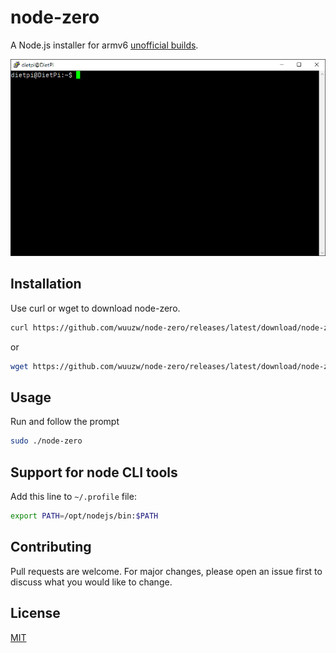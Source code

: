 # node-zero

A Node.js installer for armv6 [unofficial builds](https://unofficial-builds.nodejs.org/).

![node-zero gif](node-zero.gif)
## Installation

Use curl or wget to download node-zero.

```bash
curl https://github.com/wuuzw/node-zero/releases/latest/download/node-zero
```

or

```bash
wget https://github.com/wuuzw/node-zero/releases/latest/download/node-zero
```
## Usage
Run and follow the prompt

```bash
sudo ./node-zero
```

## Support for node CLI tools
Add this line to `~/.profile` file:

```bash
export PATH=/opt/nodejs/bin:$PATH
```

## Contributing
Pull requests are welcome. For major changes, please open an issue first to discuss what you would like to change.

## License
[MIT](LICENSE)
